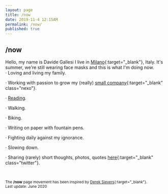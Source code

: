 ```yaml
---
layout: page
title: /now
date: 2019-11-4 12:15AM
permalink: /now/
published: true
---
```


## /now

Hello, my name is Davide Gallesi I live in [Milano](https://en.wikipedia.org/wiki/Milan){:target="_blank"}, Italy. It's summer, we're still wearing face masks and this is what I'm doing now.
<br>
· Loving and living my family.

· Working with passion to grow my (really) [small company](http://www.nexo.me){:target="_blank" class="nexo"}.

· [Reading](/tsundoku).

· Walking.

· Biking.

· Writing on paper with fountain pens.

· Fighting daily against my ignorance.

· Slowing down.

· Sharing (rarely) short thoughts, photos, quotes [here](https://www.twitter.com/davidegallesi){:target="_blank" class="twitter"}.

<br>

<small>The **/now** page movement has been inspired by [Derek Sievers](https://sivers.org/nowff){:target="_blank"}.
<br>
Last update: June 2020</small>


